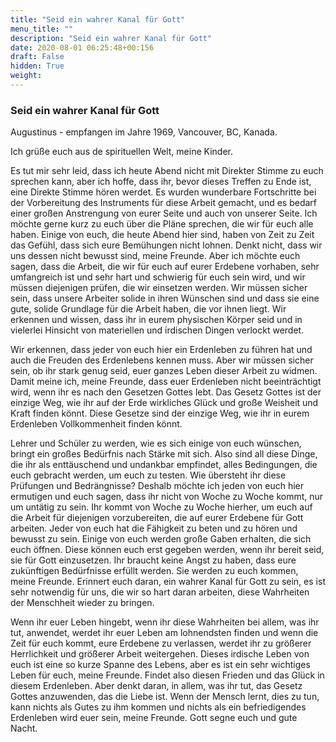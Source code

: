 ```yaml
---
title: "Seid ein wahrer Kanal für Gott"
menu_title: ""
description: "Seid ein wahrer Kanal für Gott"
date: 2020-08-01 06:25:48+00:156
draft: False
hidden: True
weight:
---
```

### Seid ein wahrer Kanal für Gott

Augustinus - empfangen im Jahre 1969, Vancouver, BC, Kanada.

Ich grüße euch aus de spirituellen Welt, meine Kinder.

Es tut mir sehr leid, dass ich heute Abend nicht mit Direkter Stimme zu euch sprechen kann, aber ich hoffe, dass ihr, bevor dieses Treffen zu Ende ist, eine Direkte Stimme hören werdet. Es wurden wunderbare Fortschritte bei der Vorbereitung des Instruments für diese Arbeit gemacht, und es bedarf einer großen Anstrengung von eurer Seite und auch von unserer Seite. Ich möchte gerne kurz zu euch über die Pläne sprechen, die wir für euch alle haben. Einige von euch, die heute Abend hier sind, haben von Zeit zu Zeit das Gefühl, dass sich eure Bemühungen nicht lohnen. Denkt nicht, dass wir uns dessen nicht bewusst sind, meine Freunde. Aber ich möchte euch sagen, dass die Arbeit, die wir für euch auf eurer Erdebene vorhaben, sehr umfangreich ist und sehr hart und schwierig für euch sein wird, und wir müssen diejenigen prüfen, die wir einsetzen werden. Wir müssen sicher sein, dass unsere Arbeiter solide in ihren Wünschen sind und dass sie eine gute, solide Grundlage für die Arbeit haben, die vor ihnen liegt. Wir erkennen und wissen, dass ihr in eurem physischen Körper seid und in vielerlei Hinsicht von materiellen und irdischen Dingen verlockt werdet.

Wir erkennen, dass jeder von euch hier ein Erdenleben zu führen hat und auch die Freuden des Erdenlebens kennen muss. Aber wir müssen sicher sein, ob ihr stark genug seid, euer ganzes Leben dieser Arbeit zu widmen. Damit meine ich, meine Freunde, dass euer Erdenleben nicht beeinträchtigt wird, wenn ihr es nach den Gesetzen Gottes lebt. Das Gesetz Gottes ist der einzige Weg, wie ihr auf der Erde wirkliches Glück und große Weisheit und Kraft finden könnt. Diese Gesetze sind der einzige Weg, wie ihr in eurem Erdenleben Vollkommenheit finden könnt.

Lehrer und Schüler zu werden, wie es sich einige von euch wünschen, bringt ein großes Bedürfnis nach Stärke mit sich. Also sind all diese Dinge, die ihr als enttäuschend und undankbar empfindet, alles Bedingungen, die euch gebracht werden, um euch zu testen. Wie übersteht ihr diese Prüfungen und Bedrängnisse? Deshalb möchte ich jeden von euch hier ermutigen und euch sagen, dass ihr nicht von Woche zu Woche kommt, nur um untätig zu sein. Ihr kommt von Woche zu Woche hierher, um euch auf die Arbeit für diejenigen vorzubereiten, die auf eurer Erdebene für Gott arbeiten. Jeder von euch hat die Fähigkeit zu beten und zu hören und bewusst zu sein. Einige von euch werden große Gaben erhalten, die sich euch öffnen. Diese können euch erst gegeben werden, wenn ihr bereit seid, sie für Gott einzusetzen. Ihr braucht keine Angst zu haben, dass eure zukünftigen Bedürfnisse erfüllt werden. Sie werden zu euch kommen, meine Freunde. Erinnert euch daran, ein wahrer Kanal für Gott zu sein, es ist sehr notwendig für uns, die wir so hart daran arbeiten, diese Wahrheiten der Menschheit wieder zu bringen.

Wenn ihr euer Leben hingebt, wenn ihr diese Wahrheiten bei allem, was ihr tut, anwendet, werdet ihr euer Leben am lohnendsten finden und wenn die Zeit für euch kommt, eure Erdebene zu verlassen, werdet ihr zu größerer Herrlichkeit und größerer Arbeit weitergehen. Dieses irdische Leben von euch ist eine so kurze Spanne des Lebens, aber es ist ein sehr wichtiges Leben für euch, meine Freunde. Findet also diesen Frieden und das Glück in diesem Erdenleben. Aber denkt daran, in allem, was ihr tut, das Gesetz Gottes anzuwenden, das die Liebe ist. Wenn der Mensch lernt, dies zu tun, kann nichts als Gutes zu ihm kommen und nichts als ein befriedigendes Erdenleben wird euer sein, meine Freunde. Gott segne euch und gute Nacht.
